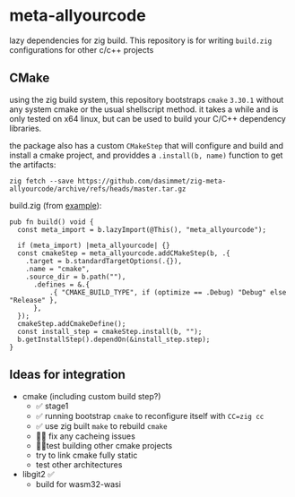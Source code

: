 # meta-allyourcode

lazy dependencies for zig build.
This repository is for writing `build.zig` configurations for other c/c++ projects

## CMake

using the zig build system, this repository bootstraps `cmake` `3.30.1` without any system cmake
or the usual shellscript method. it takes a while and is only tested on x64 linux,
but can be used to build your C/C++ dependency libraries.

the package also has a custom `CMakeStep` that will configure and build and install a cmake project,
and providdes a `.install(b, name)` function to get the artifacts:
```
zig fetch --save https://github.com/dasimmet/zig-meta-allyourcode/archive/refs/heads/master.tar.gz
```
build.zig (from [example](./example/build.zig)):
```
pub fn build() void {
  const meta_import = b.lazyImport(@This(), "meta_allyourcode");

  if (meta_import) |meta_allyourcode| {}
  const cmakeStep = meta_allyourcode.addCMakeStep(b, .{
    .target = b.standardTargetOptions(.{}),
    .name = "cmake",
    .source_dir = b.path(""),
      .defines = &.{
          .{ "CMAKE_BUILD_TYPE", if (optimize == .Debug) "Debug" else "Release" },
      },
  });
  cmakeStep.addCmakeDefine();
  const install_step = cmakeStep.install(b, "");
  b.getInstallStep().dependOn(&install_step.step);
}
```

## Ideas for integration

- cmake (including custom build step?)
  - ✅ stage1
  - ✅ running bootstrap `cmake` to reconfigure itself with `CC=zig cc`
  - ✅ use zig built `make` to rebuild `cmake`
  - 🏃‍♂️ fix any cacheing issues
  - 🏃‍♂️test building other cmake projects
  - try to link cmake fully static
  - test other architectures
- libgit2 ✅
  - build for wasm32-wasi
